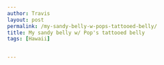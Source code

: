 ```yaml
---
author: Travis
layout: post
permalink: /my-sandy-belly-w-pops-tattooed-belly/
title: My sandy belly w/ Pop's tattooed belly
tags: [Hawaii]


---
```


<figure>
	<img src="http://silasq.com/uploads/2013/02/2012-10-31-12.20.23+1-764x1024.jpg" alt="">	
	<figcaption></figcaption>
</figure>
